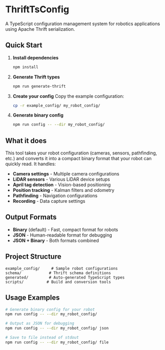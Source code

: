 # ThriftTsConfig

A TypeScript configuration management system for robotics applications using Apache Thrift serialization.

## Quick Start

1. **Install dependencies**

   ```bash
   npm install
   ```

2. **Generate Thrift types**

   ```bash
   npm run generate-thrift
   ```

3. **Create your config**
   Copy the example configuration:

   ```bash
   cp -r example_config/ my_robot_config/
   ```

4. **Generate binary config**
   ```bash
   npm run config -- --dir my_robot_config/
   ```

## What it does

This tool takes your robot configuration (cameras, sensors, pathfinding, etc.) and converts it into a compact binary format that your robot can quickly read. It handles:

- **Camera settings** - Multiple camera configurations
- **LiDAR sensors** - Various LiDAR device setups
- **April tag detection** - Vision-based positioning
- **Position tracking** - Kalman filters and odometry
- **Pathfinding** - Navigation configurations
- **Recording** - Data capture settings

## Output Formats

- **Binary** (default) - Fast, compact format for robots
- **JSON** - Human-readable format for debugging
- **JSON + Binary** - Both formats combined

## Project Structure

```
example_config/     # Sample robot configurations
schema/            # Thrift schema definitions
generated/         # Auto-generated TypeScript types
scripts/          # Build and conversion tools
```

## Usage Examples

```bash
# Generate binary config for your robot
npm run config -- --dir my_robot_config/

# Output as JSON for debugging
npm run config -- --dir my_robot_config/ json

# Save to file instead of stdout
npm run config -- --dir my_robot_config/ file
```
